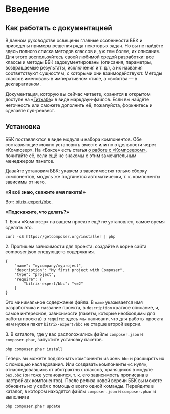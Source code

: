 # Введение

## Как работать с документацией

В данном руководстве освещены главные особенности ББК и приведены примеры решения ряда некоторых задач. Но вы не найдёте здесь полного списка методов классов и, уж тем более, их описания. Для этого воспользуйтесь своей любимой средой разработки: все классы и методы ББК задокументированы (описания, параметры, возвращаемые результаты, исключения и т. д.), а их названия соответствуют сущностям, с которыми они взаимодействуют. Методы классов именованы в императивном стиле, а свойства — в декларативном.

Документация, которую вы сейчас читаете, хранится в открытом доступе на «[Гитхабе](https://github.com/niksamokhvalov/bbc-docs)» в виде маркдаун-файлов. Если вы найдёте неточность или сможете дополнить её, пожалуйста, форкнитесь и сделайте пул-реквест.

## Установка

ББК поставляются в виде модуля и набора компонентов. Обе составляющие можно установить вместе или по отдельности через «Композер». На «Бэксе» есть статья [о работе с «Композером»](http://bitrix.expert/tekhnologii/bitriks-composer-marketpleys-i-vse-vse-vse/), почитайте её, если ещё не знакомы с этим замечательным менеджером пакетов.

Давайте установим ББК: укажем в зависимостях только сборку компонентов, модуль же подтянется автоматически, т. к. компоненты зависимы от него.

**«Я всё знаю, скажите имя пакета!»**

Вот: [bitrix-expert/bbc](https://packagist.org/packages/bitrix-expert/bbc).

**«Подскажите, что делать?»**

1.&nbsp;Если «Композер» на вашем проекте ещё не установлен, самое время сделать это.

```
curl -sS https://getcomposer.org/installer | php
```

2.&nbsp;Пропишем зависимости для проекта: создайте в корне сайта composer.json следующего содержания.

```
{
    "name": "mycompany/myproject",
    "description": "My first project with Composer",
    "type": "project",
    "require": {
        "bitrix-expert/bbc": "<=2"
    }
}
```
Это минимальное содержание файла. В `name` указывается имя разработчика и название проекта, в `description` краткое описание, и, самое интересное, зависимости (пакеты, которые необходимы для работы проекта) в `require`: здесь мы написали, что для работы проекта нам нужен пакет `bitrix-expert/bbc` не старше второй версии.

3.&nbsp;В каталоге, где у вас расположились файлы `composer.json` и `composer.phar`, запустите установку пакетов.

```
php composer.phar install
```

Теперь вы можете подключать компоненты из зоны `bbc` и расширять их с помощью наследования. Или создавать компоненты «с нуля», отнаследовавшись от абстрактных классов, хранящихся в модуле `bex.bbc` (он тоже установился, т. к. его зависимость прописана в настройках компонентов). После релиза новой версии ББК вы можете обновить их у себя с помощью всего одной команды. Перейдите в каталог, в котором находятся файлы `composer.json` и `composer.phar` и выполните

```
php composer.phar update
```
